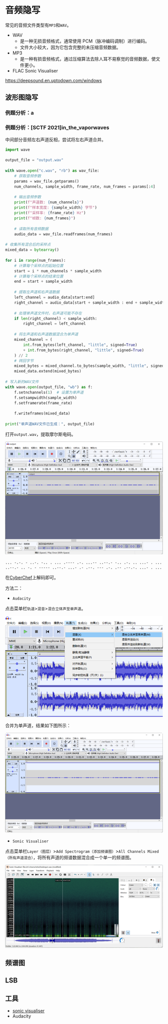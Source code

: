 # 音频隐写

常见的音频文件类型有`MP3`和`WAV`。

- WAV
  - 是一种无损音频格式，通常使用 PCM（脉冲编码调制）进行编码。
  - 文件大小较大，因为它包含完整的未压缩音频数据。
- MP3
  - 是一种有损音频格式，通过压缩算法去除人耳不易察觉的音频数据，使文件更小。
- FLAC
Sonic Visualiser

<https://deepsound.en.uptodown.com/windows>

## 波形图隐写

### 例题分析：a

### 例题分析：[SCTF 2021]in_the_vaporwaves

中间部分音频左右声道反相，尝试将左右声道合并。

```python
import wave

output_file = "output.wav"

with wave.open("c.wav", "rb") as wav_file:
    # 获取音频参数
    params = wav_file.getparams()
    num_channels, sample_width, frame_rate, num_frames = params[:4]

    # 输出音频参数
    print(f"声道数: {num_channels}")
    print(f"样本宽度: {sample_width} 字节")
    print(f"采样率: {frame_rate} Hz")
    print(f"帧数: {num_frames}")

    # 读取所有音频数据
    audio_data = wav_file.readframes(num_frames)

# 收集所有混合后的采样点
mixed_data = bytearray()

for i in range(num_frames):
    # 计算每个采样点的起始位置
    start = i * num_channels * sample_width
    # 计算每个采样点的结束位置
    end = start + sample_width

    # 提取左声道和右声道数据
    left_channel = audio_data[start:end]
    right_channel = audio_data[start + sample_width : end + sample_width]

    # 处理单声道文件时，右声道可能不存在
    if len(right_channel) < sample_width:
        right_channel = left_channel

    # 将左声道和右声道数据混合为单声道
    mixed_channel = (
        int.from_bytes(left_channel, "little", signed=True)
        + int.from_bytes(right_channel, "little", signed=True)
    ) // 2
    # 转回字节
    mixed_bytes = mixed_channel.to_bytes(sample_width, "little", signed=True)
    mixed_data.extend(mixed_bytes)

# 写入新的WAV文件
with wave.open(output_file, "wb") as f:
    f.setnchannels(1)  # 设置为单声道
    f.setsampwidth(sample_width)
    f.setframerate(frame_rate)

    f.writeframes(mixed_data)

print("单声道WAV文件已生成：", output_file)
```

打开`output.wav`，提取摩尔斯电码。

![SCTF2021-in-the-vaporwaves-output](../../assets/images/SCTF2021-in-the-vaporwaves-output.png)

```
... -.-. - ..-. -.. . ... .---- .-. ...-- ..--.- -.. .-. .. ...- . ... ..--.- .. -. - ----- ..--.- ...- .- .--. --- .-. .-- .--.-. ...- . ...
```

在[CyberChef](gchq.github.io/CyberChef/#recipe=From_Morse_Code('Space','Line%20feed')&input=Li4uIC0uLS4gLSAuLi0uIC0uLiAuIC4uLiAuLS0tLSAuLS4gLi4uLS0gLi4tLS4tIC0uLiAuLS4gLi4gLi4uLSAuIC4uLiAuLi0tLi0gLi4gLS4gLSAtLS0tLSAuLi0tLi0gLi4uLSAuLSAuLS0uIC0tLSAuLS4gLi0tIC4tLS4tLiAuLi4tIC4gLi4u)上解码即可。

方法二：

- `Audacity`

点击菜单栏`轨道`>`混音`>`混合立体声至单声道`。

![Audacity Channels Mixed](../../assets/images/Audacity-Channels-Mixed.png)

合并为单声道，结果如下图所示：

![SCTF2021-in_the_vaporwaves-Audacity](../../assets/images/SCTF2021-in-the-vaporwaves-Audacity-1.png)

- `Sonic Visualiser`

点击菜单栏`Layer（图层）`>`Add Spectrogram（添加频谱图）`>`All Channels Mixed（所有声道混合）`，将所有声道的频谱数据混合成一个单一的频谱图。

![SCTF2021-in-the-vaporwaves-Sonic-Visualiser](../../assets/images/SCTF2021-in-the-vaporwaves-Sonic-Visualiser.png)

## 频谱图

## LSB

## 工具

- [sonic visualiser](https://www.sonicvisualiser.org/)
- Audacity
